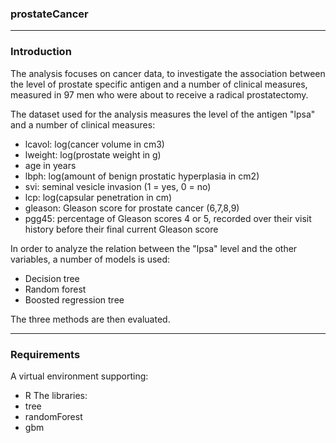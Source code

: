 ### prostateCancer ###

---

### Introduction ###

The analysis focuses on cancer data, to investigate the association between the level of prostate specific antigen and a number of clinical measures, measured in 97 men who were about to receive a radical prostatectomy.

The dataset used for the analysis measures the level of the antigen "lpsa" and a number of clinical measures:
-  lcavol: log(cancer volume in cm3)
-  lweight: log(prostate weight in g)
-  age in years
-  lbph: log(amount of benign prostatic hyperplasia in cm2)
-  svi: seminal vesicle invasion (1 = yes, 0 = no)
-  lcp: log(capsular penetration in cm)
-  gleason: Gleason score for prostate cancer (6,7,8,9)
-  pgg45: percentage of Gleason scores 4 or 5, recorded over their visit history before their final current Gleason score

In order to analyze the relation between the "lpsa" level and the other variables, a number of models is used:
- Decision tree
- Random forest
- Boosted regression tree

The three methods are then evaluated.

---

### Requirements ###

A virtual environment supporting:
- R
The libraries:
- tree
- randomForest
- gbm
